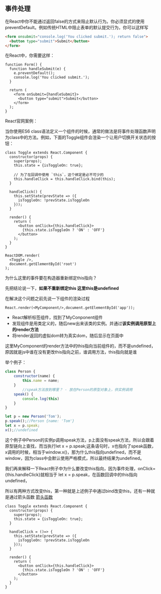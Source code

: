 ## 事件处理

在React中你不能通过返回false的方式来阻止默认行为。你必须显式的使用preventDefault。例如传统HTML中阻止表单的默认提交行为，你可以这样写

~~~html
<form onsubmit="console.log('You clicked submit.'); return false">
  <button type="submit">Submit</button>
</form>
~~~

在React中，你需要这样：

~~~react
function Form() {
  function handleSubmit(e) {
    e.preventDefault();
    console.log('You clicked submit.');
  }

  return (
    <form onSubmit={handleSubmit}>
      <button type="submit">Submit</button>
    </form>
  );
}
~~~

React官网案例：

当你使用ES6 class语法定义一个组件的时候，通常的做法是将事件处理函数声明为class中的方法。例如，下面的Toggle组件会渲染一个让用户切换开关状态的按钮：

~~~react
class Toggle extends React.Component {
  constructor(props) {
    super(props);
    this.state = {isToggleOn: true};

    // 为了在回调中使用 `this`，这个绑定是必不可少的
    this.handleClick = this.handleClick.bind(this);
  }

  handleClick() {
    this.setState(prevState => ({
      isToggleOn: !prevState.isToggleOn
    }));
  }

  render() {
    return (
      <button onClick={this.handleClick}>
        {this.state.isToggleOn ? 'ON' : 'OFF'}
      </button>
    );
  }
}

ReactDOM.render(
  <Toggle />,
  document.getElementById('root')
);
~~~

为什么这里的事件要在构造器重新绑定this指向？

先把结论说一下，**如果不重新绑定this 这里this是undefined**

在解决这个问题之前先说一下组件的渲染过程

~~~react
React.render(<MyComponent/>,document.getElementById('app'));
~~~

- React解析标签组件，找到了MyConponent组件
- 发现组件是用类定义的，随后new出来该类的实例。并通过**该实例调用原型上的render方法**
- 将render返回的虚拟dom转为真实dom，随后显示在页面中

这里MyComponent的render方法中的this指向当前组件的，而不是undefined，原因就是js中谁在没有更改this指向之前，谁调用方法，this指向就是谁

举个例子：

~~~javascript
class Person {
    constructor(name) {
        this.name = name;
    }
		//speak方法放到哪里？ - 放在Person的原型对象上，供实例调用
    speak() {
        console.log(this)
    }
}

let p = new Person('Tom');
p.speak();//Person {name: 'Tom'}
let x = p.speak;
x();//undefined
~~~

这个例子中Person的实例p调用speak方法，p上面没有speak方法，所以会跟着原型链向上查找，而当执行let x = p.speak;这条语句时，x也指向了speak函数，x调用的时候，相当于window.x()，那为什么this指向undefined，而不是window，因为class中会默认使用严格模式，所以最终结果为undefined。

我们再来解释一下React例子中为什么要改变this指向，因为事件处理，onClick={this.handleClick}就相当于 let x = p.speak，在函数回调中的this指向undefined，

所以有两种方式改变this，第一种就是上述例子中通过bind改变this，还有一种就是通过箭头函数 [箭头函数](../js/class中的箭头函数和普通函数)

~~~react
class Toggle extends React.Component {
  constructor(props) {
    super(props);
    this.state = {isToggleOn: true};
  }

  handleClick = ()=> {
    this.setState(prevState => ({
      isToggleOn: !prevState.isToggleOn
    }));
  }

  render() {
    return (
      <button onClick={this.handleClick}>
        {this.state.isToggleOn ? 'ON' : 'OFF'}
      </button>
    );
  }
}
~~~

